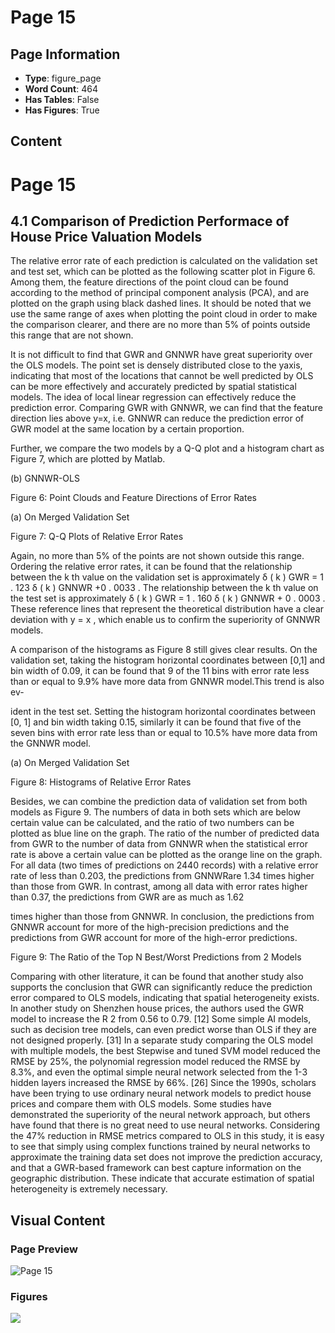 # Page 15

## Page Information

- **Type**: figure_page
- **Word Count**: 464
- **Has Tables**: False
- **Has Figures**: True

## Content

# Page 15

## 4.1 Comparison of Prediction Performace of House Price Valuation Models

The relative error rate of each prediction is calculated on the validation set and test set, which can be plotted as the following scatter plot in Figure 6. Among them, the feature directions of the point cloud can be found according to the method of principal component analysis (PCA), and are plotted on the graph using black dashed lines. It should be noted that we use the same range of axes when plotting the point cloud in order to make the comparison clearer, and there are no more than 5% of points outside this range that are not shown.

It is not difficult to find that GWR and GNNWR have great superiority over the OLS models. The point set is densely distributed close to the yaxis, indicating that most of the locations that cannot be well predicted by OLS can be more effectively and accurately predicted by spatial statistical models. The idea of local linear regression can effectively reduce the prediction error. Comparing GWR with GNNWR, we can find that the feature direction lies above y=x, i.e. GNNWR can reduce the prediction error of GWR model at the same location by a certain proportion.

Further, we compare the two models by a Q-Q plot and a histogram chart as Figure 7, which are plotted by Matlab.

<!-- image -->

<!-- image -->

<!-- image -->

(b) GNNWR-OLS

Figure 6: Point Clouds and Feature Directions of Error Rates

<!-- image -->

(a) On Merged Validation Set

Figure 7: Q-Q Plots of Relative Error Rates

<!-- image -->

Again, no more than 5% of the points are not shown outside this range. Ordering the relative error rates, it can be found that the relationship between the k th value on the validation set is approximately δ ( k ) GWR = 1 . 123 δ ( k ) GNNWR +0 . 0033 . The relationship between the k th value on the test set is approximately δ ( k ) GWR = 1 . 160 δ ( k ) GNNWR + 0 . 0003 . These reference lines that represent the theoretical distribution have a clear deviation with y = x , which enable us to confirm the superiority of GNNWR models.

A comparison of the histograms as Figure 8 still gives clear results. On the validation set, taking the histogram horizontal coordinates between [0,1] and bin width of 0.09, it can be found that 9 of the 11 bins with error rate less than or equal to 9.9% have more data from GNNWR model.This trend is also ev-

ident in the test set. Setting the histogram horizontal coordinates between [0, 1] and bin width taking 0.15, similarly it can be found that five of the seven bins with error rate less than or equal to 10.5% have more data from the GNNWR model.

<!-- image -->

(a) On Merged Validation Set

Figure 8: Histograms of Relative Error Rates

<!-- image -->

Besides, we can combine the prediction data of validation set from both models as Figure 9. The numbers of data in both sets which are below certain value can be calculated, and the ratio of two numbers can be plotted as blue line on the graph. The ratio of the number of predicted data from GWR to the number of data from GNNWR when the statistical error rate is above a certain value can be plotted as the orange line on the graph. For all data (two times of predictions on 2440 records) with a relative error rate of less than 0.203, the predictions from GNNWRare 1.34 times higher than those from GWR. In contrast, among all data with error rates higher than 0.37, the predictions from GWR are as much as 1.62

times higher than those from GNNWR. In conclusion, the predictions from GNNWR account for more of the high-precision predictions and the predictions from GWR account for more of the high-error predictions.

Figure 9: The Ratio of the Top N Best/Worst Predictions from 2 Models

<!-- image -->

Comparing with other literature, it can be found that another study also supports the conclusion that GWR can significantly reduce the prediction error compared to OLS models, indicating that spatial heterogeneity exists. In another study on Shenzhen house prices, the authors used the GWR model to increase the R 2 from 0.56 to 0.79. [12] Some simple AI models, such as decision tree models, can even predict worse than OLS if they are not designed properly. [31] In a separate study comparing the OLS model with multiple models, the best Stepwise and tuned SVM model reduced the RMSE by 25%, the polynomial regression model reduced the RMSE by 8.3%, and even the optimal simple neural network selected from the 1-3 hidden layers increased the RMSE by 66%. [26] Since the 1990s, scholars have been trying to use ordinary neural network models to predict house prices and compare them with OLS models. Some studies have demonstrated the superiority of the neural network approach, but others have found that there is no great need to use neural networks. Considering the 47% reduction in RMSE metrics compared to OLS in this study, it is easy to see that simply using complex functions trained by neural networks to approximate the training data set does not improve the prediction accuracy, and that a GWR-based framework can best capture information on the geographic distribution. These indicate that accurate estimation of spatial heterogeneity is extremely necessary.

## Visual Content

### Page Preview

![Page 15](/projects/llms/images/2202.04358v1_page_15.png)

### Figures

![](/projects/llms/figures/2202.04358v1_page_15_figure_1.png)

